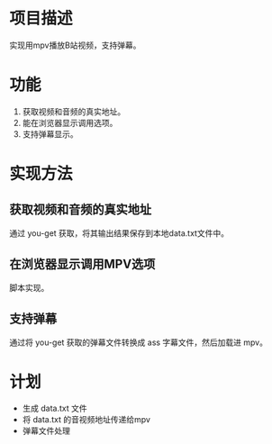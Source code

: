 # 项目描述   
实现用mpv播放B站视频，支持弹幕。   

# 功能   
1. 获取视频和音频的真实地址。  
2. 能在浏览器显示调用选项。  
3. 支持弹幕显示。

# 实现方法  
## 获取视频和音频的真实地址  
通过 you-get 获取，将其输出结果保存到本地data.txt文件中。

## 在浏览器显示调用MPV选项  
脚本实现。

## 支持弹幕
通过将 you-get 获取的弹幕文件转换成 ass 字幕文件，然后加载进 mpv。


# 计划   
+ 生成 data.txt 文件  
+ 将 data.txt 的音视频地址传递给mpv   
+ 弹幕文件处理   